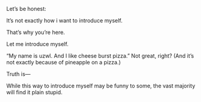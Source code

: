Let’s be honest:

 

It’s not exactly how i want to introduce myself.

 

That’s why you’re here.

 Let me introduce myself.

 

“My name is uzwl. And I like cheese burst pizza.”
Not great, right? (And it’s not exactly because of pineapple on a pizza.)

 

Truth is—

 

While this way to introduce myself may be funny to some, the vast majority will find it plain stupid.
